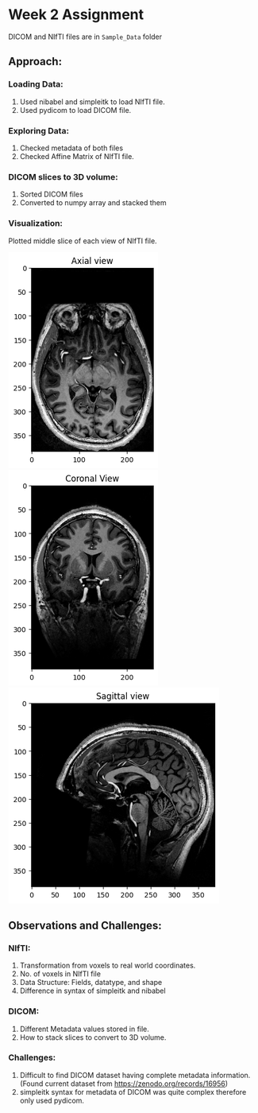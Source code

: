 # Week 2 Assignment
DICOM and NIfTI files are in `Sample_Data` folder
## Approach:
### Loading Data:
1. Used nibabel and simpleitk to load NIfTI file.
2. Used pydicom to load DICOM file.
### Exploring Data:
1. Checked metadata of both files
2. Checked Affine Matrix of NIfTI file.
### DICOM slices to 3D volume:
1. Sorted DICOM files
2. Converted to numpy array and stacked them
### Visualization:
Plotted middle slice of each view of NIfTI file.

![Axial](Plots/axial.png)
![Coronal](Plots/coronal.png)
![Sagittal](Plots/sagittal.png)

## Observations and Challenges:
### NIfTI:
1. Transformation from voxels to real world coordinates.
2. No. of voxels in NIfTI file
3. Data Structure: Fields, datatype, and shape
4. Difference in syntax of simpleitk and nibabel
### DICOM:
1. Different Metadata values stored in file.
2. How to stack slices to convert to 3D volume.
### Challenges:
1. Difficult to find DICOM dataset having complete metadata information. (Found current dataset from https://zenodo.org/records/16956)
2. simpleitk syntax for metadata of DICOM was quite complex therefore only used pydicom.
